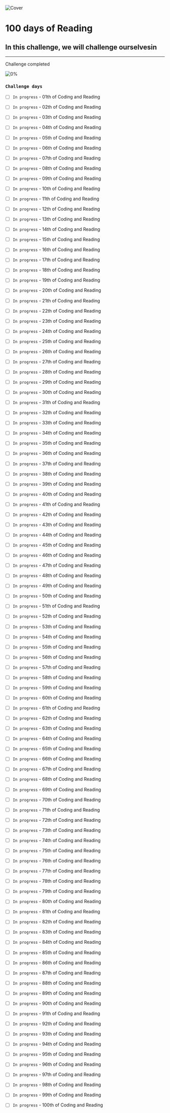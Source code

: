 ![Cover](https://user-images.githubusercontent.com/77260050/144097650-92adfe6e-a0d0-410b-b88e-ec7661f8fdf7.png)
# 100 days of Reading

## In this challenge, we will challenge ourselvesin 

---
Challenge completed

![0%](https://progress-bar.dev/0/?title=Done)


### `Challenge days`


- [ ] `In progress` - 01th of Coding and Reading 

- [ ] `In progress` - 02th of Coding and Reading

- [ ] `In progress` - 03th of Coding and Reading

- [ ] `In progress` - 04th of Coding and Reading

- [ ] `In progress` - 05th of Coding and Reading

- [ ] `In progress` - 06th of Coding and Reading

- [ ] `In progress` - 07th of Coding and Reading

- [ ] `In progress` - 08th of Coding and Reading

- [ ] `In progress` - 09th of Coding and Reading

- [ ] `In progress` - 10th of Coding and Reading

- [ ] `In progress` - 11th of Coding and Reading

- [ ] `In progress` - 12th of Coding and Reading

- [ ] `In progress` - 13th of Coding and Reading

- [ ] `In progress` - 14th of Coding and Reading

- [ ] `In progress` - 15th of Coding and Reading

- [ ] `In progress` - 16th of Coding and Reading

- [ ] `In progress` - 17th of Coding and Reading

- [ ] `In progress` - 18th of Coding and Reading

- [ ] `In progress` - 19th of Coding and Reading

- [ ] `In progress` - 20th of Coding and Reading

- [ ] `In progress` - 21th of Coding and Reading

- [ ] `In progress` - 22th of Coding and Reading

- [ ] `In progress` - 23th of Coding and Reading

- [ ] `In progress` - 24th of Coding and Reading

- [ ] `In progress` - 25th of Coding and Reading

- [ ] `In progress` - 26th of Coding and Reading

- [ ] `In progress` - 27th of Coding and Reading

- [ ] `In progress` - 28th of Coding and Reading

- [ ] `In progress` - 29th of Coding and Reading

- [ ] `In progress` - 30th of Coding and Reading

- [ ] `In progress` - 31th of Coding and Reading

- [ ] `In progress` - 32th of Coding and Reading

- [ ] `In progress` - 33th of Coding and Reading

- [ ] `In progress` - 34th of Coding and Reading

- [ ] `In progress` - 35th of Coding and Reading

- [ ] `In progress` - 36th of Coding and Reading

- [ ] `In progress` - 37th of Coding and Reading

- [ ] `In progress` - 38th of Coding and Reading

- [ ] `In progress` - 39th of Coding and Reading

- [ ] `In progress` - 40th of Coding and Reading

- [ ] `In progress` - 41th of Coding and Reading

- [ ] `In progress` - 42th of Coding and Reading

- [ ] `In progress` - 43th of Coding and Reading

- [ ] `In progress` - 44th of Coding and Reading

- [ ] `In progress` - 45th of Coding and Reading

- [ ] `In progress` - 46th of Coding and Reading

- [ ] `In progress` - 47th of Coding and Reading

- [ ] `In progress` - 48th of Coding and Reading

- [ ] `In progress` - 49th of Coding and Reading

- [ ] `In progress` - 50th of Coding and Reading

- [ ] `In progress` - 51th of Coding and Reading

- [ ] `In progress` - 52th of Coding and Reading

- [ ] `In progress` - 53th of Coding and Reading

- [ ] `In progress` - 54th of Coding and Reading

- [ ] `In progress` - 55th of Coding and Reading

- [ ] `In progress` - 56th of Coding and Reading

- [ ] `In progress` - 57th of Coding and Reading

- [ ] `In progress` - 58th of Coding and Reading

- [ ] `In progress` - 59th of Coding and Reading

- [ ] `In progress` - 60th of Coding and Reading

- [ ] `In progress` - 61th of Coding and Reading

- [ ] `In progress` - 62th of Coding and Reading

- [ ] `In progress` - 63th of Coding and Reading

- [ ] `In progress` - 64th of Coding and Reading

- [ ] `In progress` - 65th of Coding and Reading

- [ ] `In progress` - 66th of Coding and Reading

- [ ] `In progress` - 67th of Coding and Reading

- [ ] `In progress` - 68th of Coding and Reading

- [ ] `In progress` - 69th of Coding and Reading

- [ ] `In progress` - 70th of Coding and Reading

- [ ] `In progress` - 71th of Coding and Reading

- [ ] `In progress` - 72th of Coding and Reading

- [ ] `In progress` - 73th of Coding and Reading

- [ ] `In progress` - 74th of Coding and Reading

- [ ] `In progress` - 75th of Coding and Reading

- [ ] `In progress` - 76th of Coding and Reading

- [ ] `In progress` - 77th of Coding and Reading

- [ ] `In progress` - 78th of Coding and Reading

- [ ] `In progress` - 79th of Coding and Reading

- [ ] `In progress` - 80th of Coding and Reading

- [ ] `In progress` - 81th of Coding and Reading

- [ ] `In progress` - 82th of Coding and Reading

- [ ] `In progress` - 83th of Coding and Reading

- [ ] `In progress` - 84th of Coding and Reading

- [ ] `In progress` - 85th of Coding and Reading

- [ ] `In progress` - 86th of Coding and Reading

- [ ] `In progress` - 87th of Coding and Reading

- [ ] `In progress` - 88th of Coding and Reading

- [ ] `In progress` - 89th of Coding and Reading

- [ ] `In progress` - 90th of Coding and Reading

- [ ] `In progress` - 91th of Coding and Reading

- [ ] `In progress` - 92th of Coding and Reading

- [ ] `In progress` - 93th of Coding and Reading

- [ ] `In progress` - 94th of Coding and Reading

- [ ] `In progress` - 95th of Coding and Reading

- [ ] `In progress` - 96th of Coding and Reading

- [ ] `In progress` - 97th of Coding and Reading

- [ ] `In progress` - 98th of Coding and Reading

- [ ] `In progress` - 99th of Coding and Reading

- [ ] `In progress` - 100th of Coding and Reading


<!-- |  unit  |  unit  |  unit  |
| ----- | ----- | ----- |  -->






